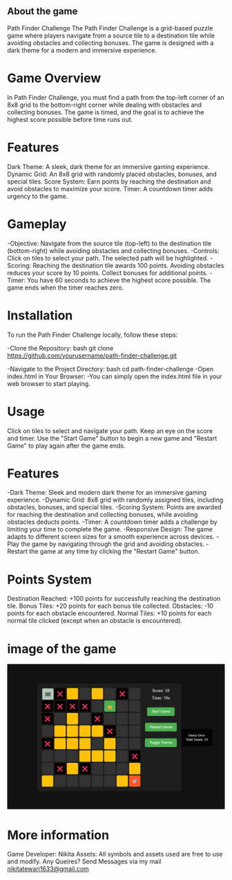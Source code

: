 ## About the game
Path Finder Challenge
The Path Finder Challenge is a grid-based puzzle game where players navigate from a source tile to a destination tile while avoiding obstacles and collecting bonuses. The game is designed with a dark theme for a modern and immersive experience.


# Game Overview
In Path Finder Challenge, you must find a path from the top-left corner of an 8x8 grid to the bottom-right corner while dealing with obstacles and collecting bonuses. The game is timed, and the goal is to achieve the highest score possible before time runs out.

# Features
Dark Theme: A sleek, dark theme for an immersive gaming experience.
Dynamic Grid: An 8x8 grid with randomly placed obstacles, bonuses, and special tiles.
Score System: Earn points by reaching the destination and avoid obstacles to maximize your score.
Timer: A countdown timer adds urgency to the game.

# Gameplay
-Objective: Navigate from the source tile (top-left) to the destination tile (bottom-right) while avoiding obstacles and collecting bonuses.
-Controls: Click on tiles to select your path. The selected path will be highlighted.
-Scoring:
Reaching the destination tile awards 100 points.
Avoiding obstacles reduces your score by 10 points.
Collect bonuses for additional points.
-Timer: You have 60 seconds to achieve the highest score possible. The game ends when the timer reaches zero.

# Installation
To run the Path Finder Challenge locally, follow these steps:

-Clone the Repository:
bash
git clone https://github.com/yourusername/path-finder-challenge.git

-Navigate to the Project Directory:
bash
cd path-finder-challenge
-Open index.html in Your Browser:
-You can simply open the index.html file in your web browser to start playing.

# Usage
Click on tiles to select and navigate your path.
Keep an eye on the score and timer.
Use the "Start Game" button to begin a new game and "Restart Game" to play again after the game ends.

# Features
-Dark Theme: Sleek and modern dark theme for an immersive gaming experience.
-Dynamic Grid: 8x8 grid with randomly assigned tiles, including obstacles, bonuses, and special tiles.
-Scoring System: Points are awarded for reaching the destination and collecting bonuses, while avoiding obstacles deducts points.
-Timer: A countdown timer adds a challenge by limiting your time to complete the game.
-Responsive Design: The game adapts to different screen sizes for a smooth experience across devices.
-Play the game by navigating through the grid and avoiding obstacles.
-Restart the game at any time by clicking the "Restart Game" button.

# Points System
Destination Reached: +100 points for successfully reaching the destination tile.
Bonus Tiles: +20 points for each bonus tile collected.
Obstacles: -10 points for each obstacle encountered.
Normal Tiles: +10 points for each normal tile clicked (except when an obstacle is encountered).

# image of the game
![Game Screenshot](assets/images/Path_Finder_Challenge.png)

# More information
Game Developer: Nikita 
Assets: All symbols and assets used are free to use and modify.
Any Queires? Send Messages via my mail nikitatewari1633@gmail.com  